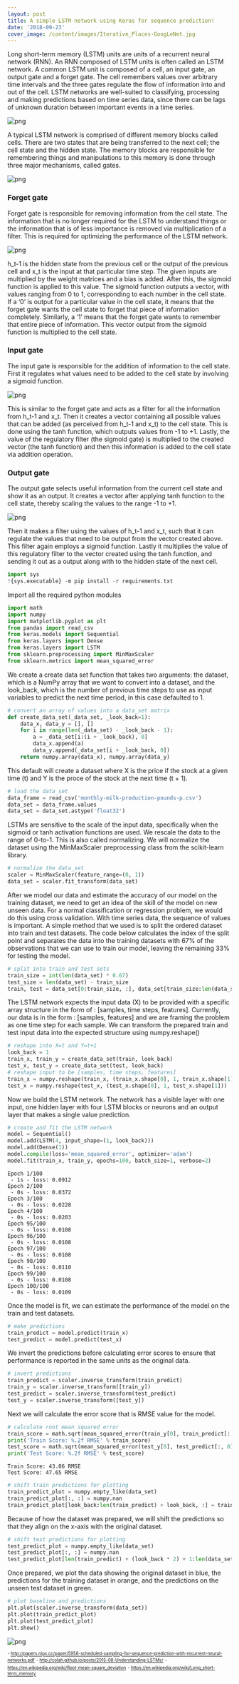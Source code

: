 ```yaml
---
layout: post
title: A simple LSTM network using Keras for sequence prediction!
date: '2018-09-23'
cover_image: /content/images/Iterative_Places-GoogLeNet.jpg
---
```


Long short-term memory (LSTM) units are units of a recurrent neural network (RNN). An RNN composed of LSTM units is often called an LSTM network. A common LSTM unit is composed of a cell, an input gate, an output gate and a forget gate. The cell remembers values over arbitrary time intervals and the three gates regulate the flow of information into and out of the cell. LSTM networks are well-suited to classifying, processing and making predictions based on time series data, since there can be lags of unknown duration between important events in a time series.

![png](/content/images/LSTM3-chain.png)

A typical LSTM network is comprised of different memory blocks called cells. There are two states that are being transferred to the next cell; the cell state and the hidden state. The memory blocks are responsible for remembering things and manipulations to this memory is done through three major mechanisms, called gates.

![png](/content/images/LSTM2-notation.png)

### Forget gate
Forget gate is responsible for removing information from the cell state. The information that is no longer required for the LSTM to understand things or the information that is of less importance is removed via multiplication of a filter. This is required for optimizing the performance of the LSTM network.

![png](/content/images/LSTM3-focus-f.png)

h_t-1 is the hidden state from the previous cell or the output of the previous cell and x_t is the input at that particular time step. The given inputs are multiplied by the weight matrices and a bias is added. After this, the sigmoid function is applied to this value. The sigmoid function outputs a vector, with values ranging from 0 to 1, corresponding to each number in the cell state. If a ‘0’ is output for a particular value in the cell state, it means that the forget gate wants the cell state to forget that piece of information completely. Similarly, a ‘1’ means that the forget gate wants to remember that entire piece of information. This vector output from the sigmoid function is multiplied to the cell state.

### Input gate
The input gate is responsible for the addition of information to the cell state. First it regulates what values need to be added to the cell state by involving a sigmoid function.

![png](/content/images/LSTM3-focus-i.png)

This is similar to the forget gate and acts as a filter for all the information from h_t-1 and x_t. Then it creates a vector containing all possible values that can be added (as perceived from h_t-1 and x_t) to the cell state. This is done using the tanh function, which outputs values from -1 to +1. Lastly, the value of the regulatory filter (the sigmoid gate) is multiplied to the created vector (the tanh function) and then this information is added to the cell state via addition operation.

### Output gate
The output gate selects useful information from the current cell state and show it as an output. It creates a vector after applying tanh function to the cell state, thereby scaling the values to the range -1 to +1.

![png](/content/images/LSTM3-focus-o.png)

Then it makes a filter using the values of h_t-1 and x_t, such that it can regulate the values that need to be output from the vector created above. This filter again employs a sigmoid function. Lastly it multiplies the value of this regulatory filter to the vector created using the tanh function, and sending it out as a output along with to the hidden state of the next cell.



```python
import sys
!{sys.executable} -m pip install -r requirements.txt
```

Import all the required python modules

```python
import math
import numpy
import matplotlib.pyplot as plt
from pandas import read_csv
from keras.models import Sequential
from keras.layers import Dense
from keras.layers import LSTM
from sklearn.preprocessing import MinMaxScaler
from sklearn.metrics import mean_squared_error
```

We create a create data set function that takes two arguments: the dataset, which is a NumPy array that we want to convert into a dataset, and the look_back, which is the number of previous time steps to use as input variables to predict the next time period, in this case defaulted to 1.

```python
# convert an array of values into a data_set matrix
def create_data_set(_data_set, _look_back=1):
    data_x, data_y = [], []
    for i in range(len(_data_set) - _look_back - 1):
        a = _data_set[i:(i + _look_back), 0]
        data_x.append(a)
        data_y.append(_data_set[i + _look_back, 0])
    return numpy.array(data_x), numpy.array(data_y)
```

This default will create a dataset where X is the price if the stock at a given time (t) and Y is the proce of the stock at the next time (t + 1).

```python
# load the data_set
data_frame = read_csv('monthly-milk-production-pounds-p.csv')
data_set = data_frame.values
data_set = data_set.astype('float32')
```

LSTMs are sensitive to the scale of the input data, specifically when the sigmoid or tanh activation functions are used. We rescale the data to the range of 0-to-1. This is also called normalizing. We will normalize the dataset using the MinMaxScaler preprocessing class from the scikit-learn library.

```python
# normalize the data_set
scaler = MinMaxScaler(feature_range=(0, 1))
data_set = scaler.fit_transform(data_set)
```

After we model our data and estimate the accuracy of our model on the training dataset, we need to get an idea of the skill of the model on new unseen data. For a normal classification or regression problem, we would do this using cross validation. With time series data, the sequence of values is important. A simple method that we used is to split the ordered dataset into train and test datasets. The code below calculates the index of the split point and separates the data into the training datasets with 67% of the observations that we can use to train our model, leaving the remaining 33% for testing the model.

```python
# split into train and test sets
train_size = int(len(data_set) * 0.67)
test_size = len(data_set) - train_size
train, test = data_set[0:train_size, :], data_set[train_size:len(data_set), :]
```

The LSTM network expects the input data (X) to be provided with a specific array structure in the form of : [samples, time steps, features]. Currently, our data is in the form : [samples, features] and we are framing the problem as one time step for each sample. We can transform the prepared train and test input data into the expected structure using numpy.reshape()

```python
# reshape into X=t and Y=t+1
look_back = 1
train_x, train_y = create_data_set(train, look_back)
test_x, test_y = create_data_set(test, look_back)
# reshape input to be [samples, time steps, features]
train_x = numpy.reshape(train_x, (train_x.shape[0], 1, train_x.shape[1]))
test_x = numpy.reshape(test_x, (test_x.shape[0], 1, test_x.shape[1]))
```

Now we build the LSTM network. The network has a visible layer with one input, one hidden layer with four LSTM blocks or neurons and an output layer that makes a single value prediction.

```python
# create and fit the LSTM network
model = Sequential()
model.add(LSTM(4, input_shape=(1, look_back)))
model.add(Dense(1))
model.compile(loss='mean_squared_error', optimizer='adam')
model.fit(train_x, train_y, epochs=100, batch_size=1, verbose=2)
```

    Epoch 1/100
     - 1s - loss: 0.0912
    Epoch 2/100
     - 0s - loss: 0.0372
    Epoch 3/100
     - 0s - loss: 0.0228
    Epoch 4/100
     - 0s - loss: 0.0203
    Epoch 95/100
     - 0s - loss: 0.0108
    Epoch 96/100
     - 0s - loss: 0.0108
    Epoch 97/100
     - 0s - loss: 0.0108
    Epoch 98/100
     - 0s - loss: 0.0110
    Epoch 99/100
     - 0s - loss: 0.0108
    Epoch 100/100
     - 0s - loss: 0.0109


Once the model is fit, we can estimate the performance of the model on the train and test datasets.

```python
# make predictions
train_predict = model.predict(train_x)
test_predict = model.predict(test_x)
```

We invert the predictions before calculating error scores to ensure that performance is reported in the same units as the original data.

```python
# invert predictions
train_predict = scaler.inverse_transform(train_predict)
train_y = scaler.inverse_transform([train_y])
test_predict = scaler.inverse_transform(test_predict)
test_y = scaler.inverse_transform([test_y])
```

Next we will calculate the error score that is RMSE value for the model.

```python
# calculate root mean squared error
train_score = math.sqrt(mean_squared_error(train_y[0], train_predict[:, 0]))
print('Train Score: %.2f RMSE' % train_score)
test_score = math.sqrt(mean_squared_error(test_y[0], test_predict[:, 0]))
print('Test Score: %.2f RMSE' % test_score)
```

    Train Score: 43.06 RMSE
    Test Score: 47.65 RMSE


```python
# shift train predictions for plotting
train_predict_plot = numpy.empty_like(data_set)
train_predict_plot[:, :] = numpy.nan
train_predict_plot[look_back:len(train_predict) + look_back, :] = train_predict
```

Because of how the dataset was prepared, we will shift the predictions so that they align on the x-axis with the original dataset.

```python
# shift test predictions for plotting
test_predict_plot = numpy.empty_like(data_set)
test_predict_plot[:, :] = numpy.nan
test_predict_plot[len(train_predict) + (look_back * 2) + 1:len(data_set) - 1, :] = test_predict
```

Once prepared, we plot the data showing the original dataset in blue, the predictions for the training dataset in orange, and the predictions on the unseen test dataset in green.

```python
# plot baseline and predictions
plt.plot(scaler.inverse_transform(data_set))
plt.plot(train_predict_plot)
plt.plot(test_predict_plot)
plt.show()
```

![png](/content/images/output_14_0.png)


<sub><sup>- http://papers.nips.cc/paper/5956-scheduled-sampling-for-sequence-prediction-with-recurrent-neural-networks.pdf</sup></sub>
<sub><sup>- http://colah.github.io/posts/2015-08-Understanding-LSTMs/</sup></sub>
<sub><sup>- https://en.wikipedia.org/wiki/Root-mean-square_deviation</sup></sub>
<sub><sup>- https://en.wikipedia.org/wiki/Long_short-term_memory</sup></sub>